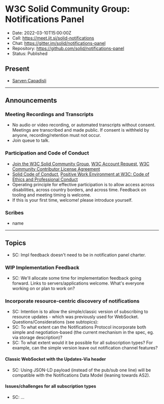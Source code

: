 # W3C Solid Community Group: Notifications Panel

* Date: 2022-03-10T15:00:00Z
* Call: https://meet.jit.si/solid-notifications
* Chat: https://gitter.im/solid/notifications-panel
* Repository: https://github.com/solid/notifications-panel
* Status: Published

## Present
* [Sarven Capadisli](https://csarven.ca/#i)

---

## Announcements

### Meeting Recordings and Transcripts
* No audio or video recording, or automated transcripts without consent. Meetings are transcribed and made public. If consent is withheld by anyone, recording/retention must not occur.
* Join queue to talk.


### Participation and Code of Conduct
* [Join the W3C Solid Community Group](https://www.w3.org/community/solid/join), [W3C Account Request](http://www.w3.org/accounts/request), [W3C Community Contributor License Agreement](https://www.w3.org/community/about/agreements/cla/)
* [Solid Code of Conduct](https://github.com/solid/process/blob/main/code-of-conduct.md), [Positive Work Environment at W3C: Code of Ethics and Professional Conduct](https://www.w3.org/Consortium/cepc/)
* Operating principle for effective participation is to allow access across disabilities, across country borders, and across time. Feedback on tooling and meeting timing is welcome.
* If this is your first time, welcome! please introduce yourself.


### Scribes
* name

---

## Topics
* SC: Impl feedback doesn't need to be in notification panel charter.

### WIP Implementation Feedback
* SC: We'll allocate some time for implementation feedback going forward. Links to servers/applications welcome. What's everyone working on or plan to work on?

### Incorporate resource-centric discovery of notifications
* SC: Intention is to allow the simple/classic version of subscribing to resource updates - which was previously used for WebSocket. Questions/Considerations (see subtopics):
* SC: To what extent can the Notifications Protocol incorporate both simple and negotiation-based (the current mechanism in the spec, eg. via storage description)?
* SC: To what extent would it be possible for all subscription types? For example, can the simple version leave out notification channel features?

#### Classic WebSocket with the Updates-Via header
* SC: Using JSON-LD payload (instead of the pub/sub one line) will be compatible with the Notifications Data Model (leaning towards AS2).

#### Issues/challenges for all subscription types
* SC: ...
